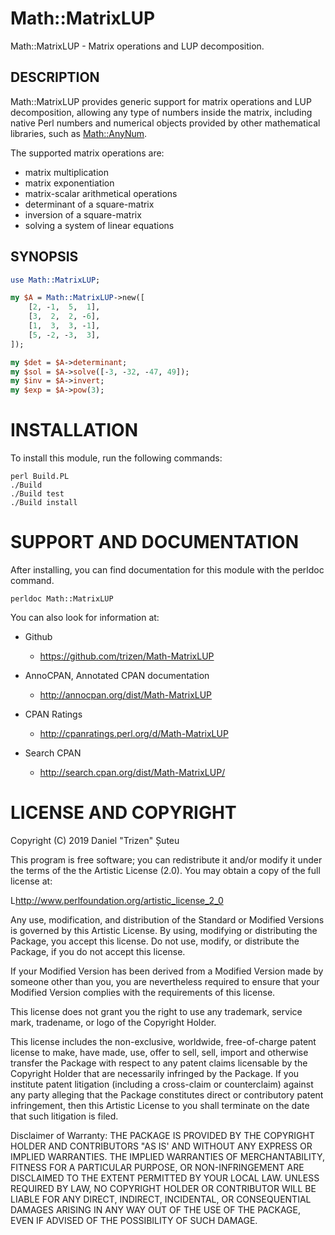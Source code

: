 # Math::MatrixLUP

Math::MatrixLUP - Matrix operations and LUP decomposition.

## DESCRIPTION

Math::MatrixLUP provides generic support for matrix operations and LUP decomposition, allowing any type of numbers inside the matrix, including native Perl numbers and numerical objects provided by other mathematical libraries, such as [Math::AnyNum](https://metacpan.org/pod/Math::AnyNum).

The supported matrix operations are:

* matrix multiplication
* matrix exponentiation
* matrix-scalar arithmetical operations
* determinant of a square-matrix
* inversion of a square-matrix
* solving a system of linear equations

## SYNOPSIS

```perl
use Math::MatrixLUP;

my $A = Math::MatrixLUP->new([
    [2, -1,  5,  1],
    [3,  2,  2, -6],
    [1,  3,  3, -1],
    [5, -2, -3,  3],
]);

my $det = $A->determinant;
my $sol = $A->solve([-3, -32, -47, 49]);
my $inv = $A->invert;
my $exp = $A->pow(3);
```

# INSTALLATION

To install this module, run the following commands:

    perl Build.PL
    ./Build
    ./Build test
    ./Build install

# SUPPORT AND DOCUMENTATION

After installing, you can find documentation for this module with the
perldoc command.

    perldoc Math::MatrixLUP

You can also look for information at:

* Github
    - https://github.com/trizen/Math-MatrixLUP

* AnnoCPAN, Annotated CPAN documentation
    - http://annocpan.org/dist/Math-MatrixLUP

* CPAN Ratings
    - http://cpanratings.perl.org/d/Math-MatrixLUP

* Search CPAN
    - http://search.cpan.org/dist/Math-MatrixLUP/

# LICENSE AND COPYRIGHT

Copyright (C) 2019 Daniel "Trizen" Șuteu

This program is free software; you can redistribute it and/or modify it
under the terms of the the Artistic License (2.0). You may obtain a
copy of the full license at:

L<http://www.perlfoundation.org/artistic_license_2_0>

Any use, modification, and distribution of the Standard or Modified
Versions is governed by this Artistic License. By using, modifying or
distributing the Package, you accept this license. Do not use, modify,
or distribute the Package, if you do not accept this license.

If your Modified Version has been derived from a Modified Version made
by someone other than you, you are nevertheless required to ensure that
your Modified Version complies with the requirements of this license.

This license does not grant you the right to use any trademark, service
mark, tradename, or logo of the Copyright Holder.

This license includes the non-exclusive, worldwide, free-of-charge
patent license to make, have made, use, offer to sell, sell, import and
otherwise transfer the Package with respect to any patent claims
licensable by the Copyright Holder that are necessarily infringed by the
Package. If you institute patent litigation (including a cross-claim or
counterclaim) against any party alleging that the Package constitutes
direct or contributory patent infringement, then this Artistic License
to you shall terminate on the date that such litigation is filed.

Disclaimer of Warranty: THE PACKAGE IS PROVIDED BY THE COPYRIGHT HOLDER
AND CONTRIBUTORS "AS IS' AND WITHOUT ANY EXPRESS OR IMPLIED WARRANTIES.
THE IMPLIED WARRANTIES OF MERCHANTABILITY, FITNESS FOR A PARTICULAR
PURPOSE, OR NON-INFRINGEMENT ARE DISCLAIMED TO THE EXTENT PERMITTED BY
YOUR LOCAL LAW. UNLESS REQUIRED BY LAW, NO COPYRIGHT HOLDER OR
CONTRIBUTOR WILL BE LIABLE FOR ANY DIRECT, INDIRECT, INCIDENTAL, OR
CONSEQUENTIAL DAMAGES ARISING IN ANY WAY OUT OF THE USE OF THE PACKAGE,
EVEN IF ADVISED OF THE POSSIBILITY OF SUCH DAMAGE.
